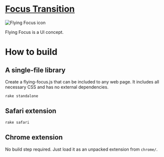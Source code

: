 # [Focus Transition](http://n12v.com/focus-transition/)

![Flying Focus icon](http://nv.github.io/flying-focus/chrome/icon_128.png)

Flying Focus is a UI concept.

# How to build

## A single-file library

Create a flying-focus.js that can be included to any web page.
It includes all necessary CSS and has no external dependencies.

    rake standalone

## Safari extension

    rake safari

## Chrome extension

No build step required. Just load it as an unpacked extension from `chrome/`.
